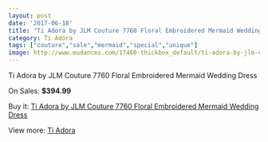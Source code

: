 ```yaml
---
layout: post
date: '2017-06-18'
title: "Ti Adora by JLM Couture 7760 Floral Embroidered Mermaid Wedding Dress"
category: Ti Adora
tags: ["couture","sale","mermaid","special","unique"]
image: http://www.eudances.com/17460-thickbox_default/ti-adora-by-jlm-couture-7760-floral-embroidered-mermaid-wedding-dress.jpg
---
```

Ti Adora by JLM Couture 7760 Floral Embroidered Mermaid Wedding Dress

On Sales: **$394.99**
<a href="https://www.eudances.com/en/ti-adora/5105-ti-adora-by-jlm-couture-7760-floral-embroidered-mermaid-wedding-dress.html"><amp-img layout="responsive" width="600" height="600" src="//www.eudances.com/17460-thickbox_default/ti-adora-by-jlm-couture-7760-floral-embroidered-mermaid-wedding-dress.jpg" alt="Ti Adora by JLM Couture 7760 Floral Embroidered Mermaid Wedding Dress 0" /></a>
<a href="https://www.eudances.com/en/ti-adora/5105-ti-adora-by-jlm-couture-7760-floral-embroidered-mermaid-wedding-dress.html"><amp-img layout="responsive" width="600" height="600" src="//www.eudances.com/17463-thickbox_default/ti-adora-by-jlm-couture-7760-floral-embroidered-mermaid-wedding-dress.jpg" alt="Ti Adora by JLM Couture 7760 Floral Embroidered Mermaid Wedding Dress 1" /></a>
<a href="https://www.eudances.com/en/ti-adora/5105-ti-adora-by-jlm-couture-7760-floral-embroidered-mermaid-wedding-dress.html"><amp-img layout="responsive" width="600" height="600" src="//www.eudances.com/17462-thickbox_default/ti-adora-by-jlm-couture-7760-floral-embroidered-mermaid-wedding-dress.jpg" alt="Ti Adora by JLM Couture 7760 Floral Embroidered Mermaid Wedding Dress 2" /></a>
<a href="https://www.eudances.com/en/ti-adora/5105-ti-adora-by-jlm-couture-7760-floral-embroidered-mermaid-wedding-dress.html"><amp-img layout="responsive" width="600" height="600" src="//www.eudances.com/17461-thickbox_default/ti-adora-by-jlm-couture-7760-floral-embroidered-mermaid-wedding-dress.jpg" alt="Ti Adora by JLM Couture 7760 Floral Embroidered Mermaid Wedding Dress 3" /></a>

Buy it: [Ti Adora by JLM Couture 7760 Floral Embroidered Mermaid Wedding Dress](https://www.eudances.com/en/ti-adora/5105-ti-adora-by-jlm-couture-7760-floral-embroidered-mermaid-wedding-dress.html "Ti Adora by JLM Couture 7760 Floral Embroidered Mermaid Wedding Dress")

View more: [Ti Adora](https://www.eudances.com/en/94-ti-adora "Ti Adora")
